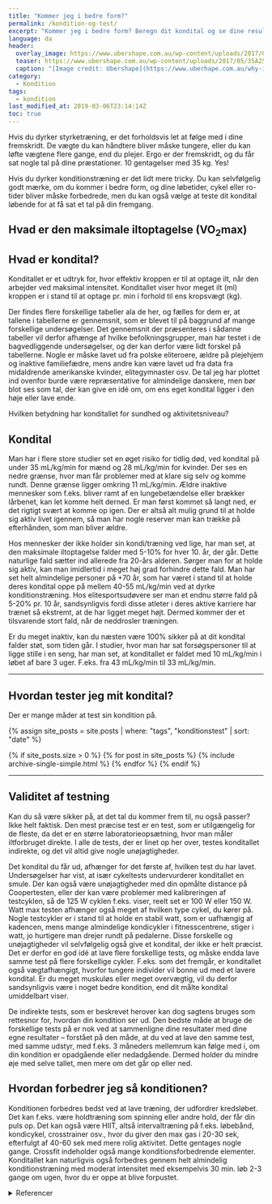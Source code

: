 ```yaml
---
title: "Kommer jeg i bedre form?"
permalink: /kondition-og-test/
excerpt: "Kommer jeg i bedre form? Beregn dit kondital og se dine resultater"
language: da
header:
  overlay_image: https://www.ubershape.com.au/wp-content/uploads/2017/05/35A2528-1024x683.jpg
  teaser: https://www.ubershape.com.au/wp-content/uploads/2017/05/35A2528-1024x683.jpg
  caption: "[Image credit: Ubershape](https://www.uberhape.com.au/why-i-use-metabolic-analytics-with-my-clients/)"
category:
  - Kondition
tags:
  - kondition
last_modified_at: 2019-03-06T23:14:14Z
toc: true
---
```


Hvis du dyrker styrketræning, er det forholdsvis let at følge med i dine fremskridt. De vægte du kan håndtere bliver måske tungere, eller du kan løfte vægtene flere gange, end du plejer. Ergo er der fremskridt, og du får sat nogle tal på dine præstationer. 10 gentagelser med 35 kg. Yes!

Hvis du dyrker konditionstræning er det lidt mere tricky. Du kan selvfølgelig godt mærke, om du kommer i bedre form, og dine løbetider, cykel eller ro-tider bliver måske forbedrede, men du kan også vælge at teste dit kondital løbende for at få sat et tal på din fremgang.

## Hvad er den maksimale iltoptagelse (VO<sub>2</sub>max)



## Hvad er kondital?

Konditallet er et udtryk for, hvor effektiv kroppen er til at optage ilt, når den arbejder ved maksimal intensitet. Konditallet viser hvor meget ilt (ml) kroppen er i stand til at optage pr. min i forhold til ens kropsvægt (kg).


Der findes flere forskellige tabeller ala de her, og fælles for dem er, at tallene i tabellerne er gennemsnit, som er blevet til på baggrund af mange forskellige undersøgelser. Det gennemsnit der præsenteres i sådanne tabeller vil derfor afhænge af hvilke befolkningsgrupper, man har testet i de bagvedliggende undersøgelser, og der kan derfor være lidt forskel på tabellerne. Nogle er måske lavet ud fra polske eliteroere, ældre på plejehjem og inaktive familiefædre, mens andre kan være lavet ud fra data fra midaldrende amerikanske kvinder, elitegymnaster osv. De tal jeg har plottet ind ovenfor burde være repræsentative for almindelige danskere, men bør blot ses som tal, der kan give en idé om, om ens eget kondital ligger i den høje eller lave ende.

Hvilken betydning har konditallet for sundhed og aktivitetsniveau?

## Kondital

Man har i flere store studier set en øget risiko for tidlig død, ved kondital på under 35 mL/kg/min for mænd og 28 mL/kg/min for kvinder. Der ses en nedre grænse, hvor man får problemer med at klare sig selv og komme rundt. Denne grænse ligger omkring 11 mL/kg/min. Ældre inaktive mennesker som f.eks. bliver ramt af en lungebetændelse eller brækker lårbenet, kan let komme helt derned. Er man først kommet så langt ned, er det rigtigt svært at komme op igen. Der er altså alt mulig grund til at holde sig aktiv livet igennem, så man har nogle reserver man kan trække på efterhånden, som man bliver ældre.

Hos mennesker der ikke holder sin kondi/træning ved lige, har man set, at den maksimale iltoptagelse falder med 5-10% for hver 10. år, der går. Dette naturlige fald sætter ind allerede fra 20-års alderen. Sørger man for at holde sig aktiv, kan man imidlertid i meget høj grad forhindre dette fald. Man har set helt almindelige personer på +70 år, som har været i stand til at holde deres kondital oppe på mellem 40-55 mL/kg/min ved at dyrke konditionstræning. Hos elitesportsudøvere ser man et endnu større fald på 5-20% pr. 10 år, sandsynligvis fordi disse atleter i deres aktive karriere har trænet så ekstremt, at de har ligget meget højt. Dermed kommer der et tilsvarende stort fald, når de neddrosler træningen.

Er du meget inaktiv, kan du næsten være 100% sikker på at dit kondital falder støt, som tiden går. I studier, hvor man har sat forsøgspersoner til at ligge stille i en seng, har man set, at konditallet er faldet med 10 mL/kg/min i løbet af bare 3 uger. F.eks. fra 43 mL/kg/min til 33 mL/kg/min.

***

## Hvordan tester jeg mit kondital?

Der er mange måder at test sin kondition på.

{% assign site_posts = site.posts | where: "tags", "konditionstest" | sort: "date" %}

{% if site_posts.size > 0 %}
  {% for post in site_posts %}
    {% include archive-single-simple.html %}
  {% endfor %}
{% endif %}

***

## Validitet af testning

Kan du så være sikker på, at det tal du kommer frem til, nu også passer? Ikke helt faktisk. Den mest præcise test er en test, som er utilgængelig for de fleste, da det er en større laboratorieopsætning, hvor man måler iltforbruget direkte. I alle de tests, der er linet op her over, testes konditallet indirekte, og det vil altid give nogle unøjagtigheder.

Det kondital du får ud, afhænger for det første af, hvilken test du har lavet. Undersøgelser har vist, at især cykeltests undervurderer konditallet en smule. Der kan også være unøjagtigheder med din opmålte distance på Coopertesten, eller der kan være problemer med kalibreringen af testcyklen, så de 125 W cyklen f.eks. viser, reelt set er 100 W eller 150 W. Watt max testen afhænger også meget af hvilken type cykel, du kører på. Nogle testcykler er i stand til at holde en stabil watt, som er uafhængig af kadencen, mens mange almindelige kondicykler i fitnesscentrene, stiger i watt, jo hurtigere man drejer rundt på pedalerne. Disse forskelle og unøjagtigheder vil selvfølgelig også give et kondital, der ikke er helt præcist. Det er derfor en god idé at lave flere forskellige tests, og måske endda lave samme test på flere forskellige cykler. F.eks. som det fremgår, er konditallet også vægtafhængigt, hvorfor tungere individer vil bonne ud med et lavere kondital. Er du meget muskuløs eller meget overvægtig, vil du derfor sandsynligvis være i noget bedre kondition, end dit målte kondital umiddelbart viser.

De indirekte tests, som er beskrevet herover kan dog sagtens bruges som rettesnor for, hvordan din kondition ser ud. Den bedste måde at bruge de forskellige tests på er nok ved at sammenligne dine resultater med dine egne resultater – forstået på den måde, at du ved at lave den samme test, med samme udstyr, med f.eks. 3 måneders mellemrum kan følge med i, om din kondition er opadgående eller nedadgående. Dermed holder du mindre øje med selve tallet, men mere om det går op eller ned.

## Hvordan forbedrer jeg så konditionen?

Konditionen forbedres bedst ved at lave træning, der udfordrer kredsløbet. Det kan f.eks. være holdtræning som spinning eller andre hold, der får din puls op. Det kan også være HIIT, altså intervaltræning på f.eks. løbebånd, kondicykel, crosstrainer osv., hvor du giver den max gas i 20-30 sek, efterfulgt af 40-60 sek med mere rolig aktivitet. Dette gentages nogle gange. Crossfit indeholder også mange konditionsforbedrende elementer. Konditallet kan naturligvis også forbedres gennem helt almindelig konditionstræning med moderat intensitet med eksempelvis 30 min. løb 2-3 gange om ugen, hvor du er oppe at blive forpustet.

<details>
  <summary>Referencer</summary>

  - Sabino Padilla, Iñigo Mujika, Francisco Angulo, Juan Jose Goiriena. Scientific approach to the 1-h cycling world record: a case study. Journal of Applied Physiology Published 1 October 2000 Vol. 89 no. 4, 1522-1527
  - Mujika I. The cycling physiology of Miguel Indurain 14 years after retirement. Int J Sports Physiol Perform. 2012 Dec;7(4):397-400.
  - Edward F. Coyle. Improved muscular efficiency displayed as Tour de France champion matures. Journal of Applied Physiology Published 1 June 2005 Vol. 98 no. 6, 2191-2196
  - Faulkner JA, Davis CS, Mendias CL, Brooks SV. The aging of elite male athletes: age-related changes in performance and skeletal muscle structure and function. Clin J Sport Med. 2008 Nov;18(6):501-7
  - http://www.nytimes.com/2005/07/24/weekinreview/super-sure-but-not-more-than-human.html?_r=0
  - http://www.nytimes.com/2008/09/11/sports/othersports/11cycling.html?pagewanted=1&_r=1
  - Thomsen JJ1, Rentsch RL, Robach P, Calbet JA, Boushel R, Rasmussen P, Juel C, Lundby C. Prolonged administration of recombinant human erythropoietin increases submaximal performance more than maximal aerobic capacity. Eur J Appl Physiol. 2007 Nov;101(4):481-6. Epub 2007 Aug 1.
</details>
